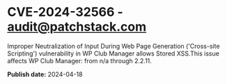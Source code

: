 # CVE-2024-32566 - audit@patchstack.com

Improper Neutralization of Input During Web Page Generation ('Cross-site Scripting') vulnerability in WP Club Manager allows Stored XSS.This issue affects WP Club Manager: from n/a through 2.2.11.



**Publish date:** 2024-04-18
